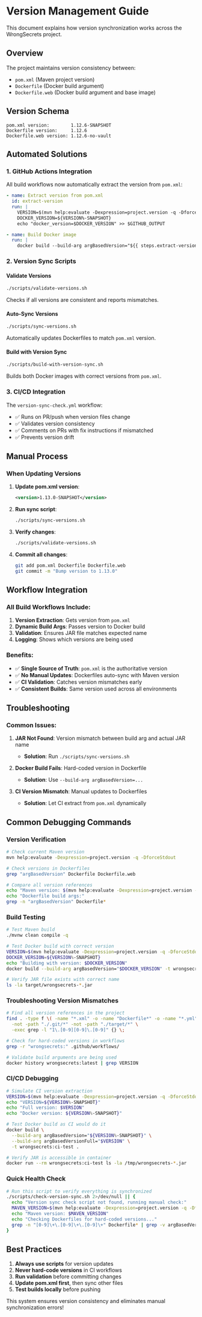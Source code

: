 # Version Management Guide

This document explains how version synchronization works across the WrongSecrets project.

## Overview

The project maintains version consistency between:
- `pom.xml` (Maven project version)
- `Dockerfile` (Docker build argument)
- `Dockerfile.web` (Docker build argument and base image)

## Version Schema

```
pom.xml version:        1.12.6-SNAPSHOT
Dockerfile version:     1.12.6
Dockerfile.web version: 1.12.6-no-vault
```

## Automated Solutions

### 1. GitHub Actions Integration

All build workflows now automatically extract the version from `pom.xml`:

```yaml
- name: Extract version from pom.xml
  id: extract-version
  run: |
    VERSION=$(mvn help:evaluate -Dexpression=project.version -q -DforceStdout)
    DOCKER_VERSION=${VERSION%-SNAPSHOT}
    echo "docker_version=$DOCKER_VERSION" >> $GITHUB_OUTPUT

- name: Build Docker image
  run: |
    docker build --build-arg argBasedVersion="${{ steps.extract-version.outputs.docker_version }}" -t image .
```

### 2. Version Sync Scripts

#### Validate Versions
```bash
./scripts/validate-versions.sh
```
Checks if all versions are consistent and reports mismatches.

#### Auto-Sync Versions
```bash
./scripts/sync-versions.sh
```
Automatically updates Dockerfiles to match `pom.xml` version.

#### Build with Version Sync
```bash
./scripts/build-with-version-sync.sh
```
Builds both Docker images with correct versions from `pom.xml`.

### 3. CI/CD Integration

The `version-sync-check.yml` workflow:
- ✅ Runs on PR/push when version files change
- ✅ Validates version consistency
- ✅ Comments on PRs with fix instructions if mismatched
- ✅ Prevents version drift

## Manual Process

### When Updating Versions

1. **Update pom.xml version**:
   ```xml
   <version>1.13.0-SNAPSHOT</version>
   ```

2. **Run sync script**:
   ```bash
   ./scripts/sync-versions.sh
   ```

3. **Verify changes**:
   ```bash
   ./scripts/validate-versions.sh
   ```

4. **Commit all changes**:
   ```bash
   git add pom.xml Dockerfile Dockerfile.web
   git commit -m "Bump version to 1.13.0"
   ```

## Workflow Integration

### All Build Workflows Include:

1. **Version Extraction**: Gets version from `pom.xml`
2. **Dynamic Build Args**: Passes version to Docker build
3. **Validation**: Ensures JAR file matches expected name
4. **Logging**: Shows which versions are being used

### Benefits:

- ✅ **Single Source of Truth**: `pom.xml` is the authoritative version
- ✅ **No Manual Updates**: Dockerfiles auto-sync with Maven version
- ✅ **CI Validation**: Catches version mismatches early
- ✅ **Consistent Builds**: Same version used across all environments

## Troubleshooting

### Common Issues:

1. **JAR Not Found**: Version mismatch between build arg and actual JAR name
   - **Solution**: Run `./scripts/sync-versions.sh`

2. **Docker Build Fails**: Hard-coded version in Dockerfile
   - **Solution**: Use `--build-arg argBasedVersion=...`

3. **CI Version Mismatch**: Manual updates to Dockerfiles
   - **Solution**: Let CI extract from `pom.xml` dynamically

## Common Debugging Commands

### Version Verification

```bash
# Check current Maven version
mvn help:evaluate -Dexpression=project.version -q -DforceStdout

# Check versions in Dockerfiles
grep "argBasedVersion" Dockerfile Dockerfile.web

# Compare all version references
echo "Maven version: $(mvn help:evaluate -Dexpression=project.version -q -DforceStdout)"
echo "Dockerfile build args:"
grep -n "argBasedVersion" Dockerfile*
```

### Build Testing

```bash
# Test Maven build
./mvnw clean compile -q

# Test Docker build with correct version
VERSION=$(mvn help:evaluate -Dexpression=project.version -q -DforceStdout)
DOCKER_VERSION=${VERSION%-SNAPSHOT}
echo "Building with version: $DOCKER_VERSION"
docker build --build-arg argBasedVersion="$DOCKER_VERSION" -t wrongsecrets:test .

# Verify JAR file exists with correct name
ls -la target/wrongsecrets-*.jar
```

### Troubleshooting Version Mismatches

```bash
# Find all version references in the project
find . -type f \( -name "*.xml" -o -name "Dockerfile*" -o -name "*.yml" -o -name "*.yaml" \) \
  -not -path "./.git/*" -not -path "./target/*" \
  -exec grep -l "1\.[0-9][0-9]\.[0-9]" {} \;

# Check for hard-coded versions in workflows
grep -r "wrongsecrets:" .github/workflows/

# Validate build arguments are being used
docker history wrongsecrets:latest | grep VERSION
```

### CI/CD Debugging

```bash
# Simulate CI version extraction
VERSION=$(mvn help:evaluate -Dexpression=project.version -q -DforceStdout)
echo "VERSION=${VERSION%-SNAPSHOT}"
echo "Full version: $VERSION"
echo "Docker version: ${VERSION%-SNAPSHOT}"

# Test Docker build as CI would do it
docker build \
  --build-arg argBasedVersion="${VERSION%-SNAPSHOT}" \
  --build-arg argBasedVersionFull="$VERSION" \
  -t wrongsecrets:ci-test .

# Verify JAR is accessible in container
docker run --rm wrongsecrets:ci-test ls -la /tmp/wrongsecrets-*.jar
```

### Quick Health Check

```bash
# Run this script to verify everything is synchronized
./scripts/check-version-sync.sh 2>/dev/null || {
  echo "Version sync check script not found, running manual check:"
  MAVEN_VERSION=$(mvn help:evaluate -Dexpression=project.version -q -DforceStdout)
  echo "Maven version: $MAVEN_VERSION"
  echo "Checking Dockerfiles for hard-coded versions..."
  grep -n "[0-9]\+\.[0-9]\+\.[0-9]\+" Dockerfile* | grep -v argBasedVersion || echo "No hard-coded versions found ✓"
}
```

## Best Practices

1. **Always use scripts** for version updates
2. **Never hard-code versions** in CI workflows
3. **Run validation** before committing changes
4. **Update pom.xml first**, then sync other files
5. **Test builds locally** before pushing

This system ensures version consistency and eliminates manual synchronization errors!

